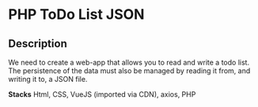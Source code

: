 # PHP ToDo List JSON

## Description

We need to create a web-app that allows you to read and write a todo list.
The persistence of the data must also be managed by reading it from, and writing it to, a JSON file.

**Stacks**
Html, CSS, VueJS (imported via CDN), axios, PHP
